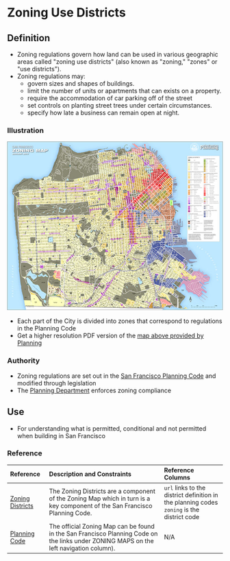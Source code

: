# Zoning Use Districts

## Definition

* Zoning regulations govern how land can be used in various geographic areas called "zoning use districts" (also known as "zoning," "zones" or "use districts").
* Zoning regulations may:
  * govern sizes and shapes of buildings.
  * limit the number of units or apartments that can exists on a property.
  * require the accommodation of car parking off of the street
  * set controls on planting street trees under certain circumstances.
  * specify how late a business can remain open at night.

### Illustration

![](/assets/zoning_map.jpg)

* Each part of the City is divided into zones that correspond to regulations in the Planning Code
* Get a higher resolution PDF version of the [map above provided by Planning](http://default.sfplanning.org/zoning/zoning_map.pdf)

### Authority

* Zoning regulations are set out in the [San Francisco Planning Code](http://planningcode.sfplanning.org) and modified through legislation
* The [Planning Department](http://sf-planning.org/) enforces zoning compliance

## Use

* For understanding what is permitted, conditional and not permitted when building in San Francisco

### Reference

| Reference | Description and Constraints | Reference Columns |
| :--- | :--- | :--- |
| [Zoning Districts](https://data.sfgov.org/Geographic-Locations-and-Boundaries/Zoning-Districts/8br2-hhp3) | The Zoning Districts are a component of the Zoning Map which in turn is a key component of the San Francisco Planning Code. | `url` links to the district definition in the planning codes <br> `zoning` is the district code |
| [Planning Code](http://planningcode.sfplanning.org) | The official Zoning Map can be found in the San Francisco Planning Code on the links under ZONING MAPS on the left navigation column). | N/A |
